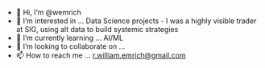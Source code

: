- 👋 Hi, I’m @wemrich
- 👀 I’m interested in ... Data Science projects - I was a highly visible trader at SIG, using alt data to build systemic strategies
- 🌱 I’m currently learning ... AI/ML 
- 💞️ I’m looking to collaborate on ... 
- 📫 How to reach me ... r.william.emrich@gmail.com

<!---
wemrich/wemrich is a ✨ special ✨ repository because its `README.md` (this file) appears on your GitHub profile.
You can click the Preview link to take a look at your changes.
--->
